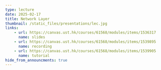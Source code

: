```yaml
---
type: lecture
date: 2025-02-17
title: Network Layer
thumbnail: /static_files/presentations/lec.jpg
links: 
    - url: https://canvas.ust.hk/courses/61568/modules/items/1536317
      name: slides
    - url: https://canvas.ust.hk/courses/61568/modules/items/1539895
      name: recording
    - url: https://canvas.ust.hk/courses/61568/modules/items/1539905
      name: tutorial
hide_from_announcments: true
---
```


